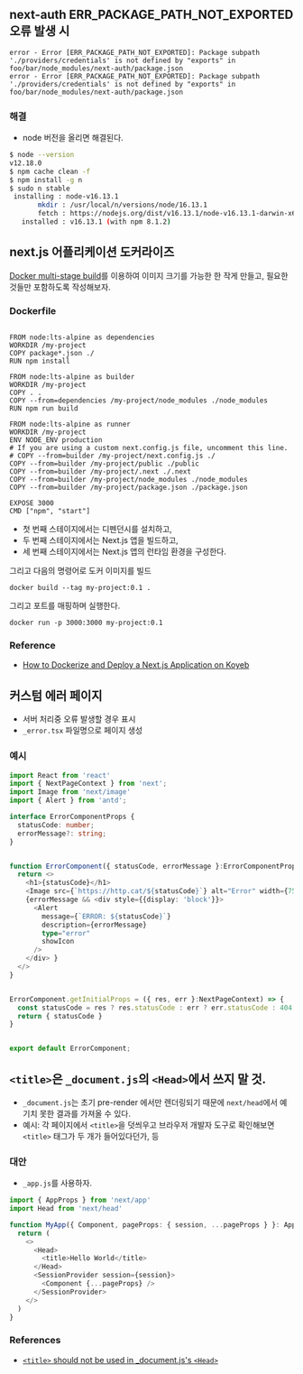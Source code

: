 ## next-auth ERR_PACKAGE_PATH_NOT_EXPORTED 오류 발생 시

```
error - Error [ERR_PACKAGE_PATH_NOT_EXPORTED]: Package subpath './providers/credentials' is not defined by "exports" in foo/bar/node_modules/next-auth/package.json
error - Error [ERR_PACKAGE_PATH_NOT_EXPORTED]: Package subpath './providers/credentials' is not defined by "exports" in foo/bar/node_modules/next-auth/package.json
```

### 해결
- node 버전을 올리면 해결된다.
```bash
$ node --version
v12.18.0
$ npm cache clean -f 
$ npm install -g n
$ sudo n stable
 installing : node-v16.13.1
       mkdir : /usr/local/n/versions/node/16.13.1
       fetch : https://nodejs.org/dist/v16.13.1/node-v16.13.1-darwin-x64.tar.xz
   installed : v16.13.1 (with npm 8.1.2)

```

## next.js 어플리케이션 도커라이즈

[Docker multi-stage build](https://docs.docker.com/develop/develop-images/multistage-build/)를 이용하여 이미지 크기를 가능한 한 작게 만들고, 필요한 것들만 포함하도록 작성해보자. 

### Dockerfile
```

FROM node:lts-alpine as dependencies
WORKDIR /my-project
COPY package*.json ./
RUN npm install

FROM node:lts-alpine as builder
WORKDIR /my-project
COPY . .
COPY --from=dependencies /my-project/node_modules ./node_modules
RUN npm run build

FROM node:lts-alpine as runner
WORKDIR /my-project
ENV NODE_ENV production
# If you are using a custom next.config.js file, uncomment this line.
# COPY --from=builder /my-project/next.config.js ./
COPY --from=builder /my-project/public ./public
COPY --from=builder /my-project/.next ./.next
COPY --from=builder /my-project/node_modules ./node_modules
COPY --from=builder /my-project/package.json ./package.json

EXPOSE 3000
CMD ["npm", "start"]
```

- 첫 번째 스테이지에서는 디펜던시를 설치하고,
- 두 번째 스테이지에서는 Next.js 앱을 빌드하고,
- 세 번째 스테이지에서는 Next.js 앱의 런타임 환경을 구성한다.

그리고 다음의 명령어로 도커 이미지를 빌드

```
docker build --tag my-project:0.1 .
```


그리고 포트를 매핑하며 실행한다.
```
docker run -p 3000:3000 my-project:0.1
```

### Reference
- [How to Dockerize and Deploy a Next.js Application on Koyeb](https://www.koyeb.com/tutorials/how-to-dockerize-and-deploy-a-next-js-application-on-koyeb)

## 커스텀 에러 페이지

- 서버 처리중 오류 발생할 경우 표시
- `_error.tsx` 파일명으로 페이지 생성

### 예시

```typescript
import React from 'react'
import { NextPageContext } from 'next';
import Image from 'next/image'
import { Alert } from 'antd';

interface ErrorComponentProps {
  statusCode: number;
  errorMessage?: string;
}


function ErrorComponent({ statusCode, errorMessage }:ErrorComponentProps): JSX.Element {
  return <>
    <h1>{statusCode}</h1>
    <Image src={`https://http.cat/${statusCode}`} alt="Error" width={750} height={600} />
    {errorMessage && <div style={{display: 'block'}}>
      <Alert
        message={`ERROR: ${statusCode}`}
        description={errorMessage}
        type="error"
        showIcon
      />
    </div> }
  </>
}


ErrorComponent.getInitialProps = ({ res, err }:NextPageContext) => {
  const statusCode = res ? res.statusCode : err ? err.statusCode : 404
  return { statusCode }
}


export default ErrorComponent;

```


## `<title>`은 `_document.js`의 `<Head>`에서 쓰지 말 것.

- `_document.js`는 초기 pre-render 에서만 렌더링되기 때문에 `next/head`에서 예기치 못한 결과를 가져올 수 있다.
- 예시: 각 페이지에서 `<title>`을 덧씌우고 브라우저 개발자 도구로 확인해보면 `<title>` 태그가 두 개가 들어있다던가, 등


### 대안

- `_app.js`를 사용하자.

```typescript
import { AppProps } from 'next/app'
import Head from 'next/head'

function MyApp({ Component, pageProps: { session, ...pageProps } }: AppProps) {
  return (
    <>
      <Head>
        <title>Hello World</title>
      </Head>
      <SessionProvider session={session}>
        <Component {...pageProps} />
      </SessionProvider>
    </>
  )
}
```

### References

- [`<title>` should not be used in _document.js's `<Head>`](https://nextjs.org/docs/messages/no-document-title)

